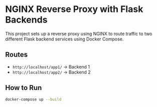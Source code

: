 # NGINX Reverse Proxy with Flask Backends

This project sets up a reverse proxy using NGINX to route traffic to two different Flask backend services using Docker Compose.

## Routes
- `http://localhost/app1/` → Backend 1
- `http://localhost/app2/` → Backend 2

## How to Run

```bash
docker-compose up --build

